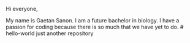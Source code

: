 Hi everyone,

My name is Gaetan Sanon. I am a future bachelor in biology. I have a passion for coding because there is so much that we have yet to do. # hello-world
just another repository

